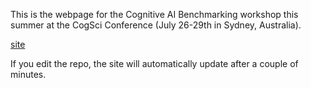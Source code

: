 This is the webpage for the Cognitive AI Benchmarking workshop this summer at the CogSci Conference (July 26-29th in Sydney, Australia).

[site](https://cognitiveaibenchmarking.org/)

If you edit the repo, the site will automatically update after a couple of minutes. 
